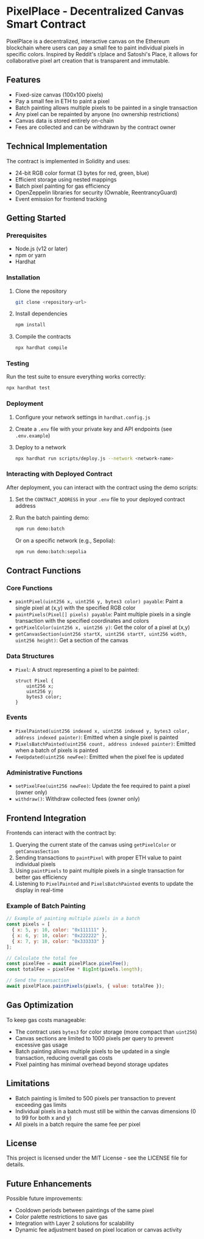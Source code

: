 # PixelPlace - Decentralized Canvas Smart Contract

PixelPlace is a decentralized, interactive canvas on the Ethereum blockchain where users can pay a small fee to paint individual pixels in specific colors. Inspired by Reddit's r/place and Satoshi's Place, it allows for collaborative pixel art creation that is transparent and immutable.

## Features

- Fixed-size canvas (100x100 pixels)
- Pay a small fee in ETH to paint a pixel
- Batch painting allows multiple pixels to be painted in a single transaction
- Any pixel can be repainted by anyone (no ownership restrictions)
- Canvas data is stored entirely on-chain
- Fees are collected and can be withdrawn by the contract owner

## Technical Implementation

The contract is implemented in Solidity and uses:
- 24-bit RGB color format (3 bytes for red, green, blue)
- Efficient storage using nested mappings
- Batch pixel painting for gas efficiency
- OpenZeppelin libraries for security (Ownable, ReentrancyGuard)
- Event emission for frontend tracking

## Getting Started

### Prerequisites

- Node.js (v12 or later)
- npm or yarn
- Hardhat

### Installation

1. Clone the repository
   ```bash
   git clone <repository-url>
   ```

2. Install dependencies
   ```bash
   npm install
   ```

3. Compile the contracts
   ```bash
   npx hardhat compile
   ```

### Testing

Run the test suite to ensure everything works correctly:

```bash
npx hardhat test
```

### Deployment

1. Configure your network settings in `hardhat.config.js`

2. Create a `.env` file with your private key and API endpoints (see `.env.example`)

3. Deploy to a network
   ```bash
   npx hardhat run scripts/deploy.js --network <network-name>
   ```

### Interacting with Deployed Contract

After deployment, you can interact with the contract using the demo scripts:

1. Set the `CONTRACT_ADDRESS` in your `.env` file to your deployed contract address

2. Run the batch painting demo:
   ```bash
   npm run demo:batch
   ```

   Or on a specific network (e.g., Sepolia):
   ```bash
   npm run demo:batch:sepolia
   ```

## Contract Functions

### Core Functions

- `paintPixel(uint256 x, uint256 y, bytes3 color) payable`: Paint a single pixel at (x,y) with the specified RGB color
- `paintPixels(Pixel[] pixels) payable`: Paint multiple pixels in a single transaction with the specified coordinates and colors
- `getPixelColor(uint256 x, uint256 y)`: Get the color of a pixel at (x,y)
- `getCanvasSection(uint256 startX, uint256 startY, uint256 width, uint256 height)`: Get a section of the canvas

### Data Structures

- `Pixel`: A struct representing a pixel to be painted:
  ```solidity
  struct Pixel {
      uint256 x;
      uint256 y;
      bytes3 color;
  }
  ```

### Events

- `PixelPainted(uint256 indexed x, uint256 indexed y, bytes3 color, address indexed painter)`: Emitted when a single pixel is painted
- `PixelsBatchPainted(uint256 count, address indexed painter)`: Emitted when a batch of pixels is painted
- `FeeUpdated(uint256 newFee)`: Emitted when the pixel fee is updated

### Administrative Functions

- `setPixelFee(uint256 newFee)`: Update the fee required to paint a pixel (owner only)
- `withdraw()`: Withdraw collected fees (owner only)

## Frontend Integration

Frontends can interact with the contract by:
1. Querying the current state of the canvas using `getPixelColor` or `getCanvasSection`
2. Sending transactions to `paintPixel` with proper ETH value to paint individual pixels
3. Using `paintPixels` to paint multiple pixels in a single transaction for better gas efficiency
4. Listening to `PixelPainted` and `PixelsBatchPainted` events to update the display in real-time

### Example of Batch Painting

```javascript
// Example of painting multiple pixels in a batch
const pixels = [
  { x: 5, y: 10, color: "0x111111" },
  { x: 6, y: 10, color: "0x222222" },
  { x: 7, y: 10, color: "0x333333" }
];

// Calculate the total fee
const pixelFee = await pixelPlace.pixelFee();
const totalFee = pixelFee * BigInt(pixels.length);

// Send the transaction
await pixelPlace.paintPixels(pixels, { value: totalFee });
```

## Gas Optimization

To keep gas costs manageable:
- The contract uses `bytes3` for color storage (more compact than `uint256`)
- Canvas sections are limited to 1000 pixels per query to prevent excessive gas usage
- Batch painting allows multiple pixels to be updated in a single transaction, reducing overall gas costs
- Pixel painting has minimal overhead beyond storage updates

## Limitations

- Batch painting is limited to 500 pixels per transaction to prevent exceeding gas limits
- Individual pixels in a batch must still be within the canvas dimensions (0 to 99 for both x and y)
- All pixels in a batch require the same fee per pixel

## License

This project is licensed under the MIT License - see the LICENSE file for details.

## Future Enhancements

Possible future improvements:
- Cooldown periods between paintings of the same pixel
- Color palette restrictions to save gas
- Integration with Layer 2 solutions for scalability
- Dynamic fee adjustment based on pixel location or canvas activity 